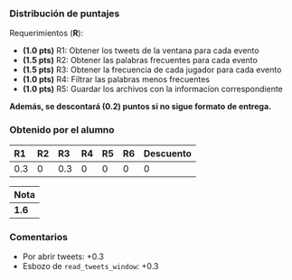 ### Distribución de puntajes

Requerimientos (**R**):

* **(1.0 pts)** R1: Obtener los tweets de la ventana para cada evento
* **(1.5 pts)** R2: Obtener las palabras frecuentes para cada evento
* **(1.5 pts)** R3: Obtener la frecuencia de cada jugador para cada evento
* **(1.0 pts)** R4: Filtrar las palabras menos frecuentes
* **(1.0 pts)** R5: Guardar los archivos con la informacíon correspondiente


**Además, se descontará (0.2) puntos si no sigue formato de entrega.**

### Obtenido por el alumno
| R1 | R2 | R3 | R4 | R5 | R6 | Descuento |
|:---|:---|:---|:---|:---|:---|:----------|
| 0.3 | 0 | 0.3 | 0 | 0 | 0 | 0 |

| Nota |
|:-----|
| **1.6** |

### Comentarios

* Por abrir tweets: +0.3
* Esbozo de ``read_tweets_window``: +0.3
